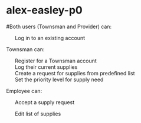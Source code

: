 # alex-easley-p0
#Both users (Townsman and Provider) can:

<ul>Log in to an existing account</ul>

Townsman can:

<ol>Register for a Townsman account
<br> 
Log their current supplies
<br> 
Create a request for supplies from predefined list
<br> 
Set the priority level for supply need</ol>

Employee can:

<ol>Accept a supply request</ol>
<ol>Edit list of supplies<ol>
